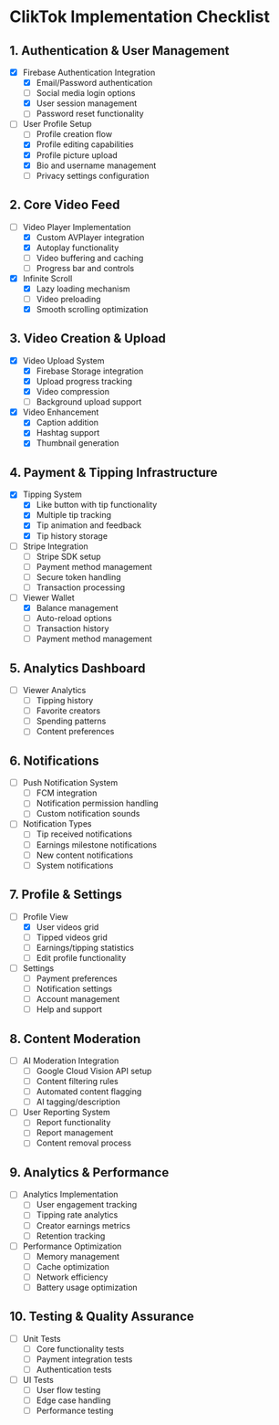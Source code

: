 # ClikTok Implementation Checklist

## 1. Authentication & User Management
- [x] Firebase Authentication Integration
  - [x] Email/Password authentication
  - [ ] Social media login options
  - [x] User session management
  - [ ] Password reset functionality
- [ ] User Profile Setup
  - [ ] Profile creation flow
  - [x] Profile editing capabilities
  - [x] Profile picture upload
  - [x] Bio and username management
  - [ ] Privacy settings configuration

## 2. Core Video Feed
- [ ] Video Player Implementation
  - [x] Custom AVPlayer integration
  - [x] Autoplay functionality
  - [ ] Video buffering and caching
  - [ ] Progress bar and controls
- [x] Infinite Scroll
  - [x] Lazy loading mechanism
  - [ ] Video preloading
  - [x] Smooth scrolling optimization

## 3. Video Creation & Upload
- [x] Video Upload System
  - [x] Firebase Storage integration
  - [x] Upload progress tracking
  - [x] Video compression
  - [ ] Background upload support
- [x] Video Enhancement
  - [x] Caption addition
  - [x] Hashtag support
  - [x] Thumbnail generation

## 4. Payment & Tipping Infrastructure
- [x] Tipping System
  - [x] Like button with tip functionality
  - [x] Multiple tip tracking
  - [x] Tip animation and feedback
  - [x] Tip history storage
- [ ] Stripe Integration
  - [ ] Stripe SDK setup
  - [ ] Payment method management
  - [ ] Secure token handling
  - [ ] Transaction processing
- [ ] Viewer Wallet
  - [x] Balance management
  - [ ] Auto-reload options
  - [ ] Transaction history
  - [ ] Payment method management

## 5. Analytics Dashboard
- [ ] Viewer Analytics
  - [ ] Tipping history
  - [ ] Favorite creators
  - [ ] Spending patterns
  - [ ] Content preferences

## 6. Notifications
- [ ] Push Notification System
  - [ ] FCM integration
  - [ ] Notification permission handling
  - [ ] Custom notification sounds
- [ ] Notification Types
  - [ ] Tip received notifications
  - [ ] Earnings milestone notifications
  - [ ] New content notifications
  - [ ] System notifications

## 7. Profile & Settings
- [ ] Profile View
  - [x] User videos grid
  - [ ] Tipped videos grid
  - [ ] Earnings/tipping statistics
  - [ ] Edit profile functionality
- [ ] Settings
  - [ ] Payment preferences
  - [ ] Notification settings
  - [ ] Account management
  - [ ] Help and support

## 8. Content Moderation
- [ ] AI Moderation Integration
  - [ ] Google Cloud Vision API setup
  - [ ] Content filtering rules
  - [ ] Automated content flagging
  - [ ] AI tagging/description
- [ ] User Reporting System
  - [ ] Report functionality
  - [ ] Report management
  - [ ] Content removal process

## 9. Analytics & Performance
- [ ] Analytics Implementation
  - [ ] User engagement tracking
  - [ ] Tipping rate analytics
  - [ ] Creator earnings metrics
  - [ ] Retention tracking
- [ ] Performance Optimization
  - [ ] Memory management
  - [ ] Cache optimization
  - [ ] Network efficiency
  - [ ] Battery usage optimization

## 10. Testing & Quality Assurance
- [ ] Unit Tests
  - [ ] Core functionality tests
  - [ ] Payment integration tests
  - [ ] Authentication tests
- [ ] UI Tests
  - [ ] User flow testing
  - [ ] Edge case handling
  - [ ] Performance testing